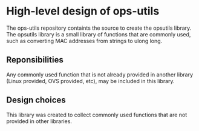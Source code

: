 High-level design of ops-utils
==============================
The ops-utils repository containts the source to create the opsutils library. The opsutils library is a small library of functions that are commonly used, such as converting MAC addresses from strings to ulong long.

Reponsibilities
---------------
Any commonly used function that is not already provided in another library (Linux provided, OVS provided, etc), may be included in this library.

Design choices
--------------
This library was created to collect commonly used functions that are not provided in other libraries.
